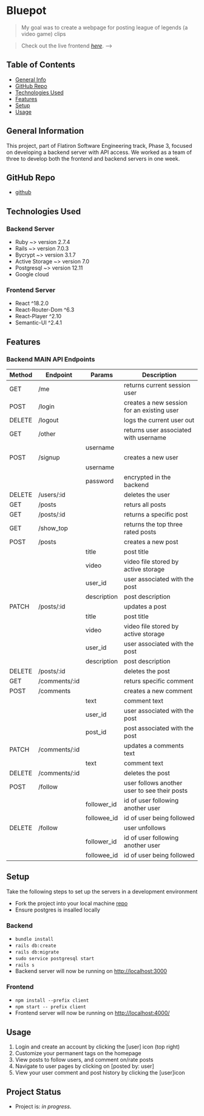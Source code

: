 # Bluepot
> My goal was to create a webpage for posting league of legends (a video game) clips

> Check out the live frontend [_here_](https://blue-pot.herokuapp.com/). -->

## Table of Contents
* [General Info](#general-information)
* [GitHub Repo](#github-repos)
* [Technologies Used](#technologies-used)
* [Features](#features)
* [Setup](#setup)
* [Usage](#usage)

## General Information
This project, part of Flatiron Software Engineering track, Phase 3, focused on developing a backend server with API access.  We worked as a team of three to develop both the frontend and backend servers in one week.

## GitHub Repo
- [github](https://github.com/hkassow/bluepot)


## Technologies Used
### Backend Server
- Ruby ~> version 2.7.4
- Rails ~> version 7.0.3
- Bycrypt ~> version 3.1.7
- Active Storage ~> version 7.0
- Postgresql ~> version 12.11
- Google cloud

### Frontend Server
- React ^18.2.0
- React-Router-Dom ^6.3
- React-Player ^2.10
- Semantic-UI ^2.4.1

## Features
### Backend MAIN API Endpoints
| Method | Endpoint | Params | Description |
| --- |----- | ------ | ------|
| GET | /me |  | returns current session user 
| POST | /login |  | creates a new session for an existing user
| DELETE | /logout|  | logs the current user out
| GET | /other |  | returns user associated with username
|  | | username | 
| POST | /signup |  | creates a new user
|  | |username | 
|  | |password | encrypted in the backend
| DELETE | /users/:id |  | deletes the user
| GET | /posts |  | returs all posts
| GET | /posts/:id |  | returns a specific post
| GET | /show_top |  | returns the top three rated posts
| POST |  /posts |  | creates a new post
|  | |title | post title
|  | |video | video file stored by active storage
|  | |user_id | user associated with the post
|  | |description | post description
| PATCH | /posts/:id |  | updates a post
|  | |title | post title
|  | |video | video file stored by active storage
|  | |user_id | user associated with the post
|  | |description | post description
| DELETE | /posts/:id |  | deletes the post
| GET | /comments/:id |  | returs specific comment
| POST |  /comments |  | creates a new comment
|  | |text | comment text
|  | |user_id | user associated with the post
|  | |post_id | post associated with the post
| PATCH | /comments/:id |  | updates a comments text
|  | |text | comment text
| DELETE | /comments/:id |  | deletes the post
| POST | /follow |  | user follows another user to see their posts
|  | |follower_id | id of user following another user
|  | |followee_id | id of user being followed
| DELETE | /follow |  | user unfollows
|  | |follower_id | id of user following another user
|  | |followee_id | id of user being followed

## Setup
Take the following steps to set up the servers in a development environment
- Fork the project into your local machine [repo](https://github.com/hkassow/bluepot)
- Ensure postgres is insalled locally 
### Backend
- `bundle install`
- `rails db:create`
- `rails db:migrate`
- `sudo service postgresql start`
- `rails s`
- Backend server will now be running on [http://localhost:3000](http://localhost:3000)

### Frontend
- `npm install --prefix client`
- `npm start -- prefix client`
- Frontend server will now be running on [http://localhost:4000/](http://localhost:4000/)


## Usage

1. Login and create an account by clicking the [user] icon (top right)
2. Customize your permanent tags on the homepage
3. View posts to follow users, and comment on/rate posts
4. Navigate to user pages by clicking on [posted by: user]  
5. View your user comment and post history by clicking the [user]icon


## Project Status
- Project is: _in progress_.

